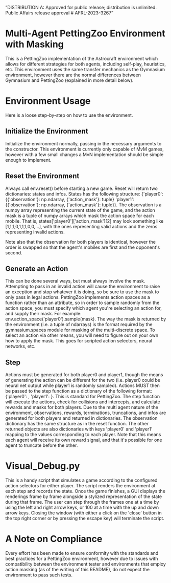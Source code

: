 “DISTRIBUTION A: Approved for public release; distribution is unlimited. Public Affairs release approval # AFRL-2023-3267”

# Multi-Agent PettingZoo Environment with Masking
This is a PettingZoo implementation of the Astrocraft environment which allows for different strategies for both agents, including self-play, heuristics, etc.
This environment uses the same transfer mechanics as the Gymnasium environment, however there are the normal differences between Gymnasium and PettingZoo (explained in more detail below).

# Environment Usage
Here is a loose step-by-step on how to use the environment.

## Initialize the Environment
Initialize the environment normally, passing in the necessary arguments to the constructor. This environment is currently only capable of MvM games, however with a few small changes a MvN implementation should be simple enough to implement.

## Reset the Environment
Always call env.reset() before starting a new game. Reset will return two dictionaries: states and infos. 
States has the following structure: {'player0': {{'observation'}: np.ndarray, {'action_mask'}: tuple} 'player1': {{'observation'}: np.ndarray, {'action_mask'}: tuple}}.
The observation is a numpy array representing the current state of the game, and the action mask is a tuple of numpy arrays which mask the action space for each mobile. That is, states['player0']['action_mask'][2] may look something like [1,1,1,0,1,1,1,0,0,...], with the ones representing valid actions and the zeros representing invalid actions. 

Note also that the observation for both players is identical, however the order is swapped so that the agent's mobiles are first and the opponent's second.

## Generate an Action
This can be done several ways, but must always involve the mask. Attempting to pass in an invalid action will cause the environment to raise an exception and stop whatever it is doing, so be sure to use the mask to only pass in legal actions.
PettingZoo implements action spaces as a function rather than an attribute, so in order to sample randomly from the action space, you must specify which agent you're selecting an action for, and supply their mask. For example: env.action_space('player0').sample(mask). The way the mask is returned by the environment (i.e. a tuple of ndarrays) is the format required by the gymnasium.spaces module for masking of the multi-discrete space. 
To select an action via other means, you will need to figure out on your own how to apply the mask. This goes for scripted action selectors, neural networks, etc. 

## Step
Actions must be generated for both player0 and player1, though the means of generating the action can be different for the two (i.e. player0 could be neural net output while player1 is randomly sampled). Actions MUST then be passed to the step function as a dictionary of the following format: {'player0': <action>, 'player1': <action>}. This is standard for PettingZoo. 
The step function will execute the actions, check for collisions and intercepts, and calculate rewards and masks for both players. Due to the multi agent nature of the environment, observations, rewards, terminations, truncations, and infos are generated for both players and returned in dictionaries. 
The observation dictionary has the same structure as in the reset function. The other returned objects are also dictionaries with keys 'player0' and 'player1' mapping to the values corresponding to each player. Note that this means each agent will receive its own reward signal, and that it's possible for one agent to truncate before the other. 

# Visual_Debug.py
This is a handy script that simulates a game according to the configured action selectors for either player. The script renders the environment at each step and records the state. Once the game finishes, a GUI displays the renderings frame by frame alongside a stylized representation of the state during that frame. The user can step through the frames one at a time by using the left and right arrow keys, or 100 at a time with the up and down arrow keys. Closing the window (with either a click on the 'close' button in the top right corner or by pressing the escape key) will terminate the script.

# A Note on Compliance
Every effort has been made to ensure conformity with the standards and best practices for a PettingZoo environment, however due to issues with compatibility between the environment tester and environments that employ action masking (as of the writing of this README), do not expect the environment to pass such tests. 

